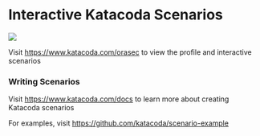 # Interactive Katacoda Scenarios

[![](http://shields.katacoda.com/katacoda/orasec/count.svg)](https://www.katacoda.com/orasec "Get your profile on Katacoda.com")

Visit https://www.katacoda.com/orasec to view the profile and interactive scenarios

### Writing Scenarios
Visit https://www.katacoda.com/docs to learn more about creating Katacoda scenarios

For examples, visit https://github.com/katacoda/scenario-example
